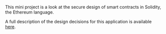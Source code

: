 This mini project is a look at the secure design of smart contracts in Solidity, the Ethereum language. 

A full description of the design decisions for this application is available [here](https://docs.google.com/document/d/1erZGfSHhakVbQmS8XeoDqjAqcbw8v3I4N7GGMpi36Fo/edit?usp=sharing).

